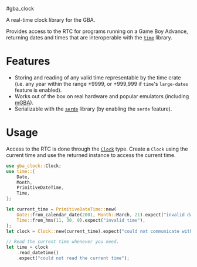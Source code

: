 #gba_clock

A real-time clock library for the GBA.

Provides access to the RTC for programs running on a Game Boy Advance, returning dates and times that are interoperable with the [`time`](https://crates.io/crates/time) library.

# Features
- Storing and reading of any valid time representable by the time crate (i.e. any year within the range ±9999, or ±999,999 if `time`'s `large-dates` feature is enabled).
- Works out of the box on real hardware and popular emulators (including [mGBA](https://mgba.io/)).
- Serializable with the [`serde`](https://crates.io/crates/serde) library (by enabling the `serde` feature).

# Usage
Access to the RTC is done through the [`Clock`](https://docs.rs/gba_clock/latest/gba_clock/struct.Clock.html) type. Create a `Clock` using the current time and use the returned instance to access the current time.

``` rust
use gba_clock::Clock;
use time::{
    Date,
    Month,
    PrimitiveDateTime,
    Time,
};

let current_time = PrimitiveDateTime::new(
    Date::from_calendar_date(2001, Month::March, 21).expect("invalid date"),
    Time::from_hms(11, 30, 0).expect("invalid time"),
);
let clock = Clock::new(current_time).expect("could not communicate with the RTC");

// Read the current time whenever you need.
let time = clock
    .read_datetime()
    .expect("could not read the current time");
```
